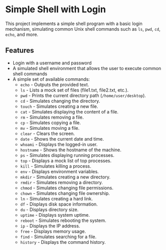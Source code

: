 # Simple Shell with Login

This project implements a simple shell program with a basic login mechanism, simulating common Unix shell commands such as `ls`, `pwd`, `cd`, `echo`, and more.

## Features

- Login with a username and password
- A simulated shell environment that allows the user to execute common shell commands
- A simple set of available commands:
  - `echo` - Outputs the provided text.
  - `ls` - Lists a mock set of files (file1.txt, file2.txt, etc.).
  - `pwd` - Prints the current directory path (`/home/user/desktop`).
  - `cd` - Simulates changing the directory.
  - `touch` - Simulates creating a new file.
  - `cat` - Simulates displaying the content of a file.
  - `rm` - Simulates removing a file.
  - `cp` - Simulates copying a file.
  - `mv` - Simulates moving a file.
  - `clear` - Clears the screen.
  - `date` - Shows the current date and time.
  - `whoami` - Displays the logged-in user.
  - `hostname` - Shows the hostname of the machine.
  - `ps` - Simulates displaying running processes.
  - `top` - Displays a mock list of top processes.
  - `kill` - Simulates killing a process.
  - `env` - Displays environment variables.
  - `mkdir` - Simulates creating a new directory.
  - `rmdir` - Simulates removing a directory.
  - `chmod` - Simulates changing file permissions.
  - `chown` - Simulates changing file ownership.
  - `ln` - Simulates creating a hard link.
  - `df` - Displays disk space information.
  - `du` - Displays directory size.
  - `uptime` - Displays system uptime.
  - `reboot` - Simulates rebooting the system.
  - `ip` - Displays the IP address.
  - `free` - Displays memory usage.
  - `find` - Simulates searching for a file.
  - `history` - Displays the command history.
